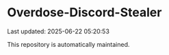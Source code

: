 # Overdose-Discord-Stealer

Last updated: 2025-06-22 05:20:53

This repository is automatically maintained.
